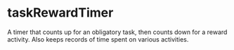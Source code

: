 # taskRewardTimer
A timer that counts up for an obligatory task, then counts down for a reward activity. Also keeps records of time spent on various activities.
